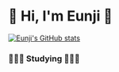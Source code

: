 # 💜 Hi, I'm Eunji 💜 

[![Eunji's GitHub stats](https://github-readme-stats.vercel.app/api?username=EunjiLee98)](https://github.com/anuraghazra/github-readme-stats)

### 👩🏻‍💻 Studying 👩🏻‍💻

<!--
**EunjiLee98/EunjiLee98** is a ✨ _special_ ✨ repository because its `README.md` (this file) appears on your GitHub profile.

Here are some ideas to get you started:

- 🔭 I’m currently working on ...
- 🌱 I’m currently learning ...
- 👯 I’m looking to collaborate on ...
- 🤔 I’m looking for help with ...
- 💬 Ask me about ...
- 📫 How to reach me: ...
- 😄 Pronouns: ...
- ⚡ Fun fact: ...
-->
